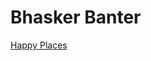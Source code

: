 # Bhasker Banter
[Happy Places](https://github.com/bthodla/bthodla.github.io/blob/master/happy-places.html)
